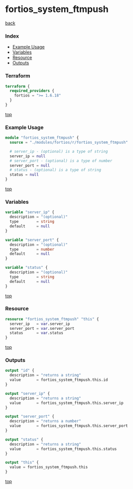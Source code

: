 # fortios_system_ftmpush

[back](../fortios.md)

### Index

- [Example Usage](#example-usage)
- [Variables](#variables)
- [Resource](#resource)
- [Outputs](#outputs)

### Terraform

```terraform
terraform {
  required_providers {
    fortios = ">= 1.6.18"
  }
}
```

[top](#index)

### Example Usage

```terraform
module "fortios_system_ftmpush" {
  source = "./modules/fortios/r/fortios_system_ftmpush"

  # server_ip - (optional) is a type of string
  server_ip = null
  # server_port - (optional) is a type of number
  server_port = null
  # status - (optional) is a type of string
  status = null
}
```

[top](#index)

### Variables

```terraform
variable "server_ip" {
  description = "(optional)"
  type        = string
  default     = null
}

variable "server_port" {
  description = "(optional)"
  type        = number
  default     = null
}

variable "status" {
  description = "(optional)"
  type        = string
  default     = null
}
```

[top](#index)

### Resource

```terraform
resource "fortios_system_ftmpush" "this" {
  server_ip   = var.server_ip
  server_port = var.server_port
  status      = var.status
}
```

[top](#index)

### Outputs

```terraform
output "id" {
  description = "returns a string"
  value       = fortios_system_ftmpush.this.id
}

output "server_ip" {
  description = "returns a string"
  value       = fortios_system_ftmpush.this.server_ip
}

output "server_port" {
  description = "returns a number"
  value       = fortios_system_ftmpush.this.server_port
}

output "status" {
  description = "returns a string"
  value       = fortios_system_ftmpush.this.status
}

output "this" {
  value = fortios_system_ftmpush.this
}
```

[top](#index)